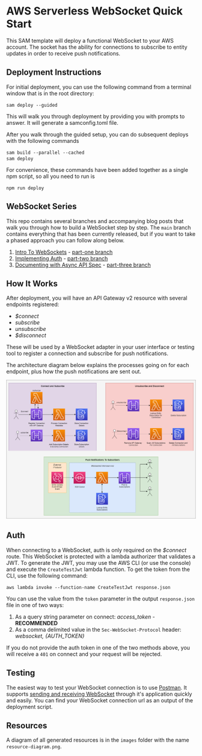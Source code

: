 # AWS Serverless WebSocket Quick Start

This SAM template will deploy a functional WebSocket to your AWS account. The socket has the ability for connections to subscribe to entity updates in order to receive push notifications. 

## Deployment Instructions

For initial deployment, you can use the following command from a terminal window that is in the root directory:
```
sam deploy --guided
```

This will walk you through deployment by providing you with prompts to answer. It will generate a samconfig.toml file.

After you walk through the guided setup, you can do subsequent deploys with the following commands

```
sam build --parallel --cached
sam deploy
```

For convenience, these commands have been added together as a single npm script, so all you need to run is 

```
npm run deploy
```

## WebSocket Series

This repo contains several branches and accompanying blog posts that walk you through how to build a WebSocket step by step. The `main` branch contains everything that has been currently released, but if you want to take a phased approach you can follow along below.

1. [Intro To WebSockets](https://www.readysetcloud.io/blog/allen.helton/intro-to-aws-websockets/) - [part-one branch](https://github.com/allenheltondev/serverless-websockets/tree/part-one)
2. [Implementing Auth](https://www.readysetcloud.io/blog/allen.helton/intro-to-aws-websockets-part-two/) - [part-two branch](https://github.com/allenheltondev/serverless-websockets/tree/part-two)
3. [Documenting with Async API Spec](https://www.readysetcloud.io/blog/allen.helton/intro-to-aws-websockets-part-three/) - [part-three branch](https://github.com/allenheltondev/serverless-websockets/tree/part-three)

## How It Works

After deployment, you will have an API Gateway v2 resource with several endpoints registered:

* *$connect*
* *subscribe*
* *unsubscribe*
* *$disconnect*

These will be used by a WebSocket adapter in your user interface or testing tool to register a connection and subscribe for push notifications.

The architecture diagram below explains the processes going on for each endpoint, plus how the push notifications are sent out.

![Architecture Diagram](</images/Architecture Diagram - Auth.png>)

## Auth

When connecting to a WebSocket, auth is only required on the *$connect* route. This WebSocket is protected with a lambda authorizer that validates a JWT. To generate the JWT, you may use the AWS CLI (or use the console) and execute the `CreateTestJwt` lambda function. To get the token from the CLI, use the following command:

```
aws lambda invoke --function-name CreateTestJwt response.json
```

You can use the value from the `token` parameter in the output `response.json` file in one of two ways:

1. As a query string parameter on connect: *access_token* - **RECOMMENDED**
2. As a comma delimited value in the `Sec-WebSocket-Protocol` header: *websocket, {AUTH_TOKEN}*

If you do not provide the auth token in one of the two methods above, you will receive a `401` on connect and your request will be rejected.

## Testing

The easiest way to test your WebSocket connection is to use [Postman](https://www.postman.com). It supports [sending and receiving WebSocket](https://blog.postman.com/postman-supports-websocket-apis/) through it's application quickly and easily. You can find your WebSocket connection url as an output of the deployment script. 

## Resources

A diagram of all generated resources is in the `images` folder with the name `resource-diagram.png`.